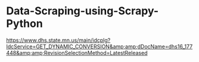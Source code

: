 # Data-Scraping-using-Scrapy-Python
https://www.dhs.state.mn.us/main/idcplg?IdcService=GET_DYNAMIC_CONVERSION&amp;amp;dDocName=dhs16_177448&amp;amp;RevisionSelectionMethod=LatestReleased
